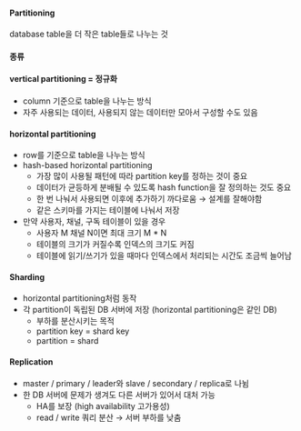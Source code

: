 #### Partitioning
database table을 더 작은 table들로 나누는 것

#### 종류
#### vertical partitioning = 정규화
- column 기준으로 table을 나누는 방식
- 자주 사용되는 데이터, 사용되지 않는 데이터만 모아서 구성할 수도 있음

#### horizontal partitioning
- row를 기준으로 table을 나누는 방식
- hash-based horizontal partitioning
    - 가장 많이 사용될 패턴에 따라 partition key를 정하는 것이 중요
    - 데이터가 균등하게 분배될 수 있도록 hash function을 잘 정의하는 것도 중요
    - 한 번 나눠서 사용되면 이후에 추가하기 까다로움 → 설계를 잘해야함
    - 같은 스키마를 가지는 테이블에 나눠서 저장
- 만약 사용자, 채널, 구독 테이블이 있을 경우
    - 사용자 M 채널 N이면 최대 크기 M * N
    - 테이블의 크기가 커질수록 인덱스의 크기도 커짐
    - 테이블에 읽기/쓰기가 있을 때마다 인덱스에서 처리되는 시간도 조금씩 늘어남

#### Sharding
- horizontal partitioning처럼 동작
- 각 partition이 독립된 DB 서버에 저장 (horizontal partitioning은 같인 DB)
    - 부하를 분산시키는 목적
    - partition key = shard key
    - partition = shard

####  Replication
- master / primary / leader와 slave / secondary / replica로 나뉨
- 한 DB 서버에 문제가 생겨도 다른 서버가 있어서 대처 가능
  - HA를 보장 (high availability 고가용성)
  - read / write 쿼리 분산 → 서버 부하를 낮춤
